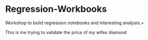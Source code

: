 # Regression-Workbooks
Workshop to build regression notebooks and interesting analysis.=

This is me trying to validate the price of my wifes diamond

